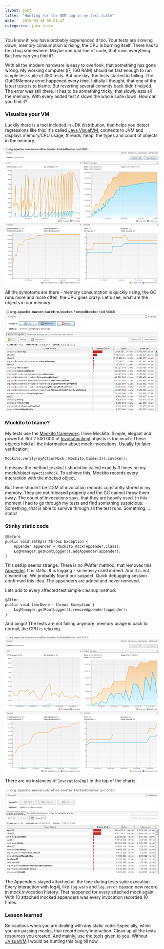 ```yaml
---
layout: post
title:  "Hunting for the OOM bug in my test suite"
date:   2015-03-14 05:51:47
categories: java tests
---
```

You know it, you have probably experienced it too. Your tests are slowing down, memory consumption is rising, the CPU is burning itself. There has to be a bug somewhere. Maybe one bad line of code, that ruins everything. But how can you find it?

With all the modern hardware is easy to overlook, that something has gone wrong. My working computer (i7, 16G RAM) should be fast enough to run simple test suite of 350 tests. But one day, the tests started to failing. The OutOfMemory error happened every time. Initially I thought, that one of the latest tests is to blame. But reverting several commits back didn't helped. The error was still there. It has to be something tricky, that slowly eats all the memory. With every added test it slows the whole suite down. How can you find it?

### Visualize your VM
Luckily there is a tool included in JDK distribution, that helps you detect regressions like this. It's called [Java VisualVM](http://visualvm.java.net/), connects to JVM and displays memory/CPU usage, threads, heap, the types and count of objects in the memory.

![Memory consumption, failing tests](/images/oom/graph_failed.png)

All the symptoms are there - memory consumption is quickly rising, the GC runs more and more often, the CPU goes crazy. Let's see, what are the objects in our memory.

![Memory dump, tests failing](/images/oom/memory_failed.png)

### Mockito to blame?

My tests use the [Mockito framework](http://mockito.org/). I love Mockito. Simple, elegant and powerful. But 2 500 000 of [InvocationImpl](https://github.com/mockito/mockito/blob/master/src/org/mockito/internal/invocation/InvocationImpl.java) objects is too much. These objects hold all the information about mock invocations. Usually for later verification:


```
Mockito.verify(myActionMock, Mockito.times(3)).invoke();
```

It means: the method ```invoke()``` should be called exactly 3 times on my mock/object ```myActionMock```. To achieve this, Mockito records every interaction with the mocked object. 

But there shouln't be 2.5M of invocation records constantly stored in my memory. They are not released properly and the GC cannot throw them away. The count of invocations says, that they are heavily used. In this moment I had to go through my tests and find something suspicious. Something, that is able to survive through all the test runs. Something ... static!

### Stinky static code

```
@Before
public void setUp() throws Exception {
	Appender appender = Mockito.mock(Appender.class);
	LogManager.getRootLogger().addAppender(appender);
}
```

This setUp seems strange. There is no @After method, that removes this [Appender](https://logging.apache.org/log4j/2.x/manual/appenders.html). It is static. It is logging - so heavily used indeed. And it is not cleaned up. We probably found our suspect. Quick debugging session confirmed this idea. The appenders are added and never removed.

Lets add to every affected test simple cleanup method:


```
@After
public void tearDown() throws Exception {
	LogManager.getRootLogger().removeAppender(appender);
}
```

And bingo! The tests are not failing anymore, memory usage is back to normal, the CPU is relaxing. 

![Memory consumption, tests OK](/images/oom/graph_ok.png)

There are no instances of ```InvocationImpl``` in the top of the charts.

![Memory dump, tests OK](/images/oom/memory_ok.png)

The Appenders stayed attached all the time during tests suite execution. Every interaction with log4j, like ```log.warn``` and ```log.error``` caused new record in mock invocation history. That happened for every attached mock again. With 10 attached mocked appenders was every invocation recorded 10 times.

### Lesson learned
Be cautious when you are dealing with any static code. Especially, when you are passing mocks, that record every interaction. Clean up all the tests resources you created. And mainly, use the tools given to you. Without [JVisualVM](http://visualvm.java.net/) I would be hunting this bug till now.
